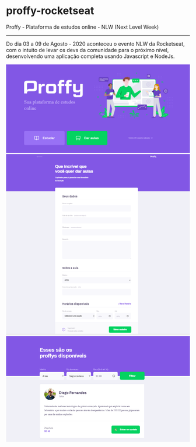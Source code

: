 # proffy-rocketseat
Proffy - Plataforma de estudos online - NLW (Next Level Week)

--- 
Do dia 03 a 09 de Agosto - 2020 aconteceu o evento NLW da Rocketseat, com o intuito de levar os devs da comunidade para o próximo nível, desenvolvendo uma aplicação completa usando Javascript e NodeJs.


<img src="https://github.com/tais-antunes/proffy-rocketseat/blob/master/public/images/projeto-final/proffy1.PNG">
<img src="https://github.com/tais-antunes/proffy-rocketseat/blob/master/public/images/projeto-final/proffy2.PNG">
<img src="https://github.com/tais-antunes/proffy-rocketseat/blob/master/public/images/projeto-final/proffy3.PNG">






